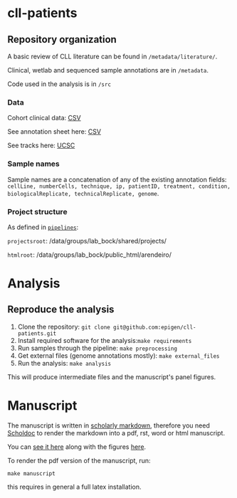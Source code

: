 cll-patients
============

## Repository organization

A basic review of CLL literature can be found in `/metadata/literature/`.

Clinical, wetlab and sequenced sample annotations are in `/metadata`.

Code used in the analysis is in `/src`

### Data
Cohort clinical data: [CSV](metadata/clinical_annotation.csv)

See annotation sheet here: [CSV](metadata/sequencing_sample_annotation.csv)

See tracks here: [UCSC](http://genome.ucsc.edu/cgi-bin/hgTracks?org=human&hgt.customText=http://www.biomedical-sequencing.at/bocklab/arendeiro/cll-patients/trackHub_hg19.txt)

### Sample names
Sample names are a concatenation of any of the existing annotation fields: `cellLine, numberCells, technique, ip, patientID, treatment, condition, biologicalReplicate, technicalReplicate, genome`.

### Project structure
As defined in [`pipelines`](https://github.com/afrendeiro/pipelines):

`projectsroot`: /data/groups/lab_bock/shared/projects/

`htmlroot`: /data/groups/lab_bock/public_html/arendeiro/


# Analysis

## Reproduce the analysis

1. Clone the repository: `git clone git@github.com:epigen/cll-patients.git`
2. Install required software for the analysis:`make requirements`
3. Run samples through the pipeline: `make preprocessing`
4. Get external files (genome annotations mostly): `make external_files`
5. Run the analysis: `make analysis`

This will produce intermediate files and the manuscript's panel figures.

# Manuscript
The manuscript is written in [scholarly markdown](http://scholarlymarkdown.com/), therefore you need [Scholdoc](https://github.com/timtylin/scholdoc) to render the markdown into a pdf, rst, word or html manuscript.

You can [see it here](manuscript/main.md) along with the figures [here](manuscript/figures/).

To render the pdf version of the manuscript, run:
```
make manuscript
```
this requires in general a full latex installation.
